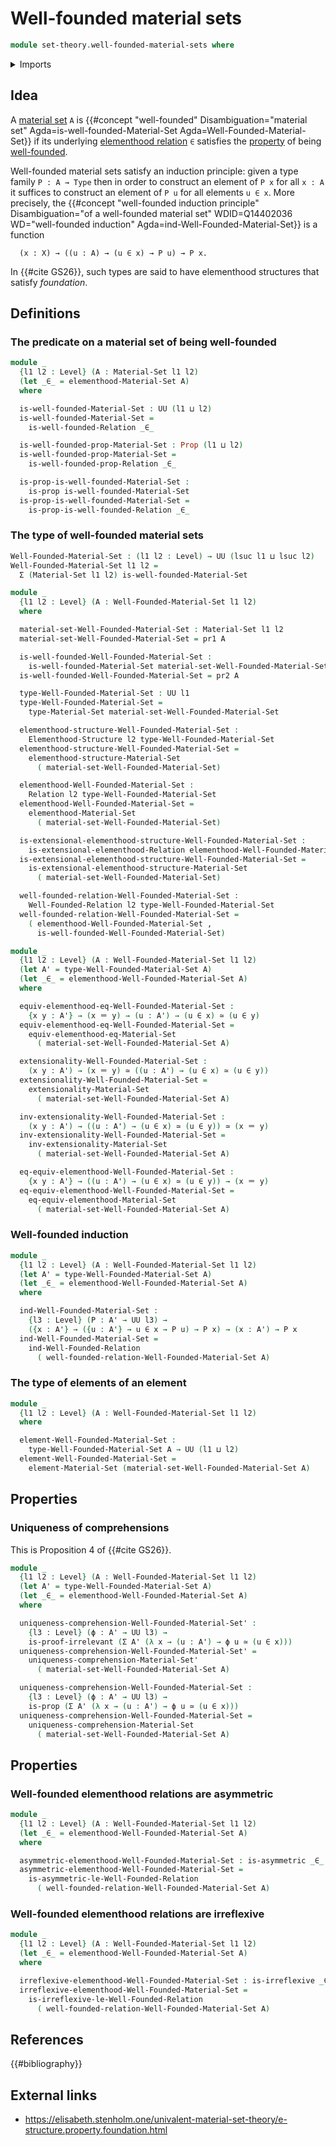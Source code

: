 # Well-founded material sets

```agda
module set-theory.well-founded-material-sets where
```

<details><summary>Imports</summary>

```agda
open import foundation.binary-relations
open import foundation.dependent-pair-types
open import foundation.equivalences
open import foundation.identity-types
open import foundation.propositions
open import foundation.universe-levels

open import order-theory.well-founded-relations

open import set-theory.elementhood-structures
open import set-theory.material-sets
```

</details>

## Idea

A [material set](set-theory.material-sets.md) `A` is
{{#concept "well-founded" Disambiguation="material set" Agda=is-well-founded-Material-Set Agda=Well-Founded-Material-Set}}
if its underlying [elementhood relation](set-theory.elementhood-structures.md)
`∈` satisfies the [property](foundation-core.propositions.md) of being
[well-founded](order-theory.well-founded-relations.md).

Well-founded material sets satisfy an induction principle: given a type family
`P : A → Type` then in order to construct an element of `P x` for all `x : A` it
suffices to construct an element of `P u` for all elements `u ∈ x`. More
precisely, the
{{#concept "well-founded induction principle" Disambiguation="of a well-founded material set" WDID=Q14402036 WD="well-founded induction" Agda=ind-Well-Founded-Material-Set}}
is a function

```text
  (x : X) → ((u : A) → (u ∈ x) → P u) → P x.
```

In {{#cite GS26}}, such types are said to have elementhood structures that
satisfy _foundation_.

## Definitions

### The predicate on a material set of being well-founded

```agda
module _
  {l1 l2 : Level} (A : Material-Set l1 l2)
  (let _∈_ = elementhood-Material-Set A)
  where

  is-well-founded-Material-Set : UU (l1 ⊔ l2)
  is-well-founded-Material-Set =
    is-well-founded-Relation _∈_

  is-well-founded-prop-Material-Set : Prop (l1 ⊔ l2)
  is-well-founded-prop-Material-Set =
    is-well-founded-prop-Relation _∈_

  is-prop-is-well-founded-Material-Set :
    is-prop is-well-founded-Material-Set
  is-prop-is-well-founded-Material-Set =
    is-prop-is-well-founded-Relation _∈_
```

### The type of well-founded material sets

```agda
Well-Founded-Material-Set : (l1 l2 : Level) → UU (lsuc l1 ⊔ lsuc l2)
Well-Founded-Material-Set l1 l2 =
  Σ (Material-Set l1 l2) is-well-founded-Material-Set

module _
  {l1 l2 : Level} (A : Well-Founded-Material-Set l1 l2)
  where

  material-set-Well-Founded-Material-Set : Material-Set l1 l2
  material-set-Well-Founded-Material-Set = pr1 A

  is-well-founded-Well-Founded-Material-Set :
    is-well-founded-Material-Set material-set-Well-Founded-Material-Set
  is-well-founded-Well-Founded-Material-Set = pr2 A

  type-Well-Founded-Material-Set : UU l1
  type-Well-Founded-Material-Set =
    type-Material-Set material-set-Well-Founded-Material-Set

  elementhood-structure-Well-Founded-Material-Set :
    Elementhood-Structure l2 type-Well-Founded-Material-Set
  elementhood-structure-Well-Founded-Material-Set =
    elementhood-structure-Material-Set
      ( material-set-Well-Founded-Material-Set)

  elementhood-Well-Founded-Material-Set :
    Relation l2 type-Well-Founded-Material-Set
  elementhood-Well-Founded-Material-Set =
    elementhood-Material-Set
      ( material-set-Well-Founded-Material-Set)

  is-extensional-elementhood-structure-Well-Founded-Material-Set :
    is-extensional-elementhood-Relation elementhood-Well-Founded-Material-Set
  is-extensional-elementhood-structure-Well-Founded-Material-Set =
    is-extensional-elementhood-structure-Material-Set
      ( material-set-Well-Founded-Material-Set)

  well-founded-relation-Well-Founded-Material-Set :
    Well-Founded-Relation l2 type-Well-Founded-Material-Set
  well-founded-relation-Well-Founded-Material-Set =
    ( elementhood-Well-Founded-Material-Set ,
      is-well-founded-Well-Founded-Material-Set)

module _
  {l1 l2 : Level} (A : Well-Founded-Material-Set l1 l2)
  (let A' = type-Well-Founded-Material-Set A)
  (let _∈_ = elementhood-Well-Founded-Material-Set A)
  where

  equiv-elementhood-eq-Well-Founded-Material-Set :
    {x y : A'} → (x ＝ y) → (u : A') → (u ∈ x) ≃ (u ∈ y)
  equiv-elementhood-eq-Well-Founded-Material-Set =
    equiv-elementhood-eq-Material-Set
      ( material-set-Well-Founded-Material-Set A)

  extensionality-Well-Founded-Material-Set :
    (x y : A') → (x ＝ y) ≃ ((u : A') → (u ∈ x) ≃ (u ∈ y))
  extensionality-Well-Founded-Material-Set =
    extensionality-Material-Set
      ( material-set-Well-Founded-Material-Set A)

  inv-extensionality-Well-Founded-Material-Set :
    (x y : A') → ((u : A') → (u ∈ x) ≃ (u ∈ y)) ≃ (x ＝ y)
  inv-extensionality-Well-Founded-Material-Set =
    inv-extensionality-Material-Set
      ( material-set-Well-Founded-Material-Set A)

  eq-equiv-elementhood-Well-Founded-Material-Set :
    {x y : A'} → ((u : A') → (u ∈ x) ≃ (u ∈ y)) → (x ＝ y)
  eq-equiv-elementhood-Well-Founded-Material-Set =
    eq-equiv-elementhood-Material-Set
      ( material-set-Well-Founded-Material-Set A)
```

### Well-founded induction

```agda
module _
  {l1 l2 : Level} (A : Well-Founded-Material-Set l1 l2)
  (let A' = type-Well-Founded-Material-Set A)
  (let _∈_ = elementhood-Well-Founded-Material-Set A)
  where

  ind-Well-Founded-Material-Set :
    {l3 : Level} (P : A' → UU l3) →
    ({x : A'} → ({u : A'} → u ∈ x → P u) → P x) → (x : A') → P x
  ind-Well-Founded-Material-Set =
    ind-Well-Founded-Relation
      ( well-founded-relation-Well-Founded-Material-Set A)
```

### The type of elements of an element

```agda
module _
  {l1 l2 : Level} (A : Well-Founded-Material-Set l1 l2)
  where

  element-Well-Founded-Material-Set :
    type-Well-Founded-Material-Set A → UU (l1 ⊔ l2)
  element-Well-Founded-Material-Set =
    element-Material-Set (material-set-Well-Founded-Material-Set A)
```

## Properties

### Uniqueness of comprehensions

This is Proposition 4 of {{#cite GS26}}.

```agda
module _
  {l1 l2 : Level} (A : Well-Founded-Material-Set l1 l2)
  (let A' = type-Well-Founded-Material-Set A)
  (let _∈_ = elementhood-Well-Founded-Material-Set A)
  where

  uniqueness-comprehension-Well-Founded-Material-Set' :
    {l3 : Level} (ϕ : A' → UU l3) →
    is-proof-irrelevant (Σ A' (λ x → (u : A') → ϕ u ≃ (u ∈ x)))
  uniqueness-comprehension-Well-Founded-Material-Set' =
    uniqueness-comprehension-Material-Set'
      ( material-set-Well-Founded-Material-Set A)

  uniqueness-comprehension-Well-Founded-Material-Set :
    {l3 : Level} (ϕ : A' → UU l3) →
    is-prop (Σ A' (λ x → (u : A') → ϕ u ≃ (u ∈ x)))
  uniqueness-comprehension-Well-Founded-Material-Set =
    uniqueness-comprehension-Material-Set
      ( material-set-Well-Founded-Material-Set A)
```

## Properties

### Well-founded elementhood relations are asymmetric

```agda
module _
  {l1 l2 : Level} (A : Well-Founded-Material-Set l1 l2)
  (let _∈_ = elementhood-Well-Founded-Material-Set A)
  where

  asymmetric-elementhood-Well-Founded-Material-Set : is-asymmetric _∈_
  asymmetric-elementhood-Well-Founded-Material-Set =
    is-asymmetric-le-Well-Founded-Relation
      ( well-founded-relation-Well-Founded-Material-Set A)
```

### Well-founded elementhood relations are irreflexive

```agda
module _
  {l1 l2 : Level} (A : Well-Founded-Material-Set l1 l2)
  (let _∈_ = elementhood-Well-Founded-Material-Set A)
  where

  irreflexive-elementhood-Well-Founded-Material-Set : is-irreflexive _∈_
  irreflexive-elementhood-Well-Founded-Material-Set =
    is-irreflexive-le-Well-Founded-Relation
      ( well-founded-relation-Well-Founded-Material-Set A)
```

## References

{{#bibliography}}

## External links

- <https://elisabeth.stenholm.one/univalent-material-set-theory/e-structure.property.foundation.html>
